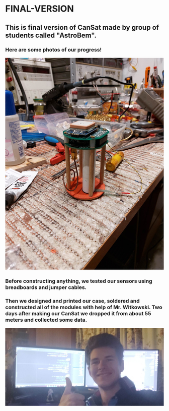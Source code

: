 # FINAL-VERSION
## This is final version of CanSat made by group of students called "AstroBem".

### Here are some photos of our progress!

![335556536_242604421436743_6173211554007564831_n](https://github.com/astrobem/FINAL-VERSION/blob/main/CanSat-Progress/CanSat2.jpg)
### Before constructing anything, we tested our sensors using breadboards and jumper cables.
### Then we designed and printed our case, soldered and constructed all of the modules with help of Mr. Witkowski. Two days after making our CanSat we dropped it from about 55 meters and collected some data.

![GroupLeader](https://github.com/astrobem/FINAL-VERSION/blob/main/CanSat-Progress/GroupLeader.jpg)
